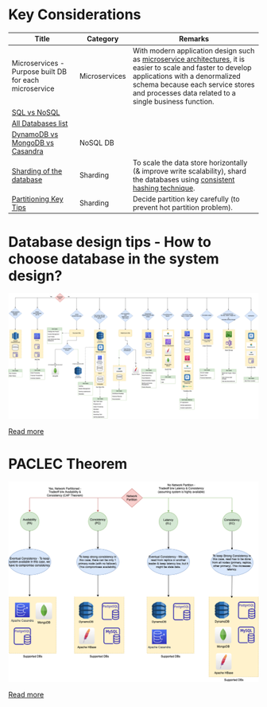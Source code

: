 # Key Considerations

| Title                                                                | Category      | Remarks                                                                                                                                                                                                                                                                         |
|----------------------------------------------------------------------|---------------|---------------------------------------------------------------------------------------------------------------------------------------------------------------------------------------------------------------------------------------------------------------------------------|
| Microservices - Purpose built DB for each microservice               | Microservices | With modern application design such as [microservice architectures](../5_MicroServicesSOA/Readme.md), it is easier to scale and faster to develop applications with a denormalized schema because each service stores and processes data related to a single business function. |
| [SQL vs NoSQL](../SQLvsNoSQL/Readme.md)                              |               |                                                                                                                                                                                                                                                                                 |
| [All Databases list](../All-DBs-List.md)                             |               |                                                                                                                                                                                                                                                                                 |
| [DynamoDB vs MongoDB vs Casandra](DynamoDBVsMongoDBVsCasandra.md)    | NoSQL DB      |                                                                                                                                                                                                                                                                                 |
| [Sharding of the database](../PartitioningSharding/Readme.md)        | Sharding      | To scale the data store horizontally (& improve write scalability), shard the databases using [consistent hashing technique](PartitioningSharding/ConsistentHashing.md).                                                                                                        |
| [Partitioning Key Tips](../PartitioningSharding/PartitionKeyTips.md) | Sharding      | Decide partition key carefully (to prevent hot partition problem).                                                                                                                                                                                                              |

# Database design tips - How to choose database in the system design?

![](../DatabaseDesign.png)

[Read more](../Readme.md)

# PACLEC Theorem

![](../CAP&PACELCTheorems/PACELC_Diagram.drawio.png)

[Read more](../CAP&PACELCTheorems/Readme.md)